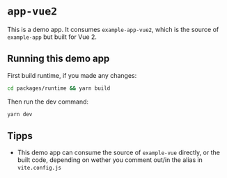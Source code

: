 # `app-vue2`

This is a demo app. It consumes `example-app-vue2`, which is the source of `example-app` but built for Vue 2.

## Running this demo app

First build runtime, if you made any changes: 

```bash
cd packages/runtime && yarn build
```
Then run the dev command:

```bash
yarn dev
```

## Tipps

* This demo app can consume the source of `example-vue` directly, or the built code, depending on wether you comment out/in the alias in `vite.config.js`
